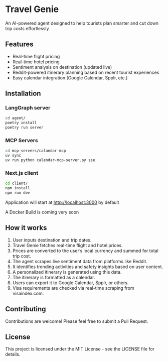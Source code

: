 # Travel Genie

An AI-powered agent designed to help tourists plan smarter and cut down trip costs effortlessly

## Features

- Real-time flight pricing  
- Real-time hotel pricing  
- Sentiment analysis on destination (updated live)  
- Reddit-powered itinerary planning based on recent tourist experiences  
- Easy calendar integration (Google Calendar, Spplr, etc.)  

## Installation

### LangGraph server
```bash
cd agent/
poetry install
poetry run server
````

### MCP Servers

```bash
cd mcp-servers/calandar-mcp
uv sync
uv run python calendar-mcp-server.py sse
```

### Next.js client

```bash
cd client/
npm install
npm run dev
```

Application will start at [http://localhost:3000](http://localhost:3000) by default

A Docker Build is coming very soon

## How it works

1. User inputs destination and trip dates.
2. Travel Genie fetches real-time flight and hotel prices.
3. Prices are converted to the user’s local currency and summed for total trip cost.
4. The agent scrapes live sentiment data from platforms like Reddit.
5. It identifies trending activities and safety insights based on user content.
6. A personalized itinerary is generated using this data.
7. The itinerary is formatted as a calendar.
8. Users can export it to Google Calendar, Spplr, or others.
9. Visa requirements are checked via real-time scraping from visaindex.com.

## Contributing

Contributions are welcome! Please feel free to submit a Pull Request.

## License

This project is licensed under the MIT License - see the LICENSE file for details.

